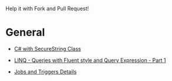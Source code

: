 Help it with Fork and Pull Request!

# General

- [C# with SecureString Class](https://imasters.com.br/linguagens/c-sharp/c-usando-classe-securestring/)

- [LINQ - Queries with Fluent style and Query Expression - Part 1](https://imasters.com.br/linguagens/c-sharp/linq-consultas-com-estilo-fluent-e-query-expression-parte-01/?trace=1519021197&source=category-archive)

- [Jobs and Triggers Details](http://programmingkeys.blogspot.com/2018/01/get-all-jobs-and-triggers-details-in.html)
